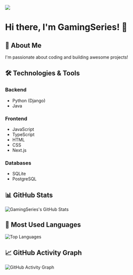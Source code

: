 ![](https://komarev.com/ghpvc/?username=GamingSeries&color=green)

# Hi there, I'm GamingSeries! 👋

## 🚀 About Me
I'm passionate about coding and building awesome projects!

## 🛠️ Technologies & Tools
### Backend
- Python (Django)
- Java

### Frontend
- JavaScript
- TypeScript
- HTML
- CSS
- Next.js

### Databases
- SQLite
- PostgreSQL

## 📊 GitHub Stats
![GamingSeries's GitHub Stats](https://github-readme-stats.vercel.app/api?username=GamingSeries&show_icons=true&theme=dark)

## 💼 Most Used Languages
![Top Languages](https://github-readme-stats.vercel.app/api/top-langs/?username=GamingSeries&layout=compact&theme=dark)

## 📈 GitHub Activity Graph
![GitHub Activity Graph](https://github-readme-streak-stats.herokuapp.com/?user=GamingSeries&theme=dark)
